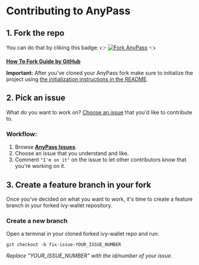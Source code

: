 # Contributing to AnyPass

## 1. Fork the repo

You can do that by cliking this badge: 👉 [![Fork AnyPass](https://img.shields.io/github/forks/getspherelabs/anypass-kmp?logo=github&style=social)](https://github.com/getspherelabs/anypass-kmp/fork) 👈

**[How To Fork Guide by GitHub](https://docs.github.com/en/get-started/quickstart/fork-a-repo)**

**Important:** After you've cloned your AnyPass fork make sure to initialize the project using [the initialization instructions in the README](./README.md#initialize-the-project).

## 2. Pick an issue

What do you want to work on? [Choose an issue](https://github.com/Ivy-Apps/ivy-wallet/issues) that you'd like to contribute to.

### Workflow:

1. Browse **[AnyPass Issues](https://github.com/getspherelabs/anypass-kmp/issues)**.
2. Choose an issue that you understand and like.
3. Comment `"I'm on it"` on the issue to let other contributors know that you're working on it.

 ## 3. Create a feature branch in your fork

Once you've decided on what you want to work, it's time to create a feature branch in your forked ivy-wallet repository.

### Create a new branch

Open a terminal in your cloned forked ivy-wallet repo and run: 
```
git checkout -b fix-issue-YOUR_ISSUE_NUMBER
```

_Replace "YOUR_ISSUE_NUMBER" with the id/number of your issue._
